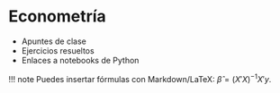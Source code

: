 
# Econometría

- Apuntes de clase
- Ejercicios resueltos
- Enlaces a notebooks de Python

!!! note
    Puedes insertar fórmulas con Markdown/LaTeX: $\hat\beta = (X'X)^{-1}X'y$.

